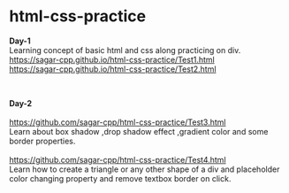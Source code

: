 # html-css-practice

**Day-1**<br>
Learning concept of basic html and css along practicing on div.<br>
https://sagar-cpp.github.io/html-css-practice/Test1.html<br>
https://sagar-cpp.github.io/html-css-practice/Test2.html

<br>

**Day-2**<br>
<br>
https://github.com/sagar-cpp/html-css-practice/Test3.html <br>
Learn about box shadow ,drop shadow effect ,gradient color and some border properties. <br><br>
https://github.com/sagar-cpp/html-css-practice/Test4.html <br>
Learn how to create a triangle or any other shape of a div and placeholder color changing property and remove textbox border on click.

